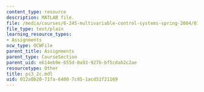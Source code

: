 ```yaml
---
content_type: resource
description: MATLAB file.
file: /media/courses/6-245-multivariable-control-systems-spring-2004/012a0b2071fa64007c851acd51f21169_ps3_2c.mdl
file_type: text/plain
learning_resource_types:
- Assignments
ocw_type: OCWFile
parent_title: Assignments
parent_type: CourseSection
parent_uid: e614eb9e-655d-0a93-927b-bf5cdab2c2ae
resourcetype: Other
title: ps3_2c.mdl
uid: 012a0b20-71fa-6400-7c85-1acd51f21169
---
```

